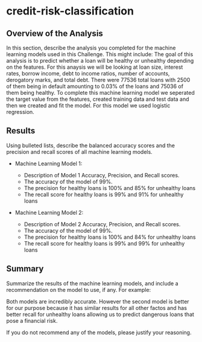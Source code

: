 # credit-risk-classification


## Overview of the Analysis

In this section, describe the analysis you completed for the machine learning models used in this Challenge. This might include:
The goal of this analysis is to predict whether a loan will be healthy or unhealthy depending on the features. For this anaysis we will be looking at loan size, interest rates, borrow income, debt to income ratios, number of accounts, derogatory marks, and total debt. There were 77536 total loans with 2500 of them being in default amounting to 0.03% of the loans and 75036 of them being healthy. To complete this machine learning model we seperated the target value from the features, created training data and test data and then we created and fit the model. For this model we used logistic regression.

## Results

Using bulleted lists, describe the balanced accuracy scores and the precision and recall scores of all machine learning models.


* Machine Learning Model 1:
  * Description of Model 1 Accuracy, Precision, and Recall scores.
  * The accuracy of the model of 99%.
  * The precision for healthy loans is 100% and 85% for unhealthy loans
  * The recall score for healthy loans is 99% and 91% for unhealthy loans

* Machine Learning Model 2:
  * Description of Model 2 Accuracy, Precision, and Recall scores.
  * The accuracy of the model of 99%.
  * The precision for healthy loans is 100% and 84% for unhealthy loans
  * The recall score for healthy loans is 99% and 99% for unhealthy loans




## Summary

Summarize the results of the machine learning models, and include a recommendation on the model to use, if any. For example:


Both models are incredibly accurate. However the second model is better for our purpose because it has similar results for all other factos and has better recall for unhealthy loans allowing us to predict dangerous loans that pose a financial risk.

If you do not recommend any of the models, please justify your reasoning.
